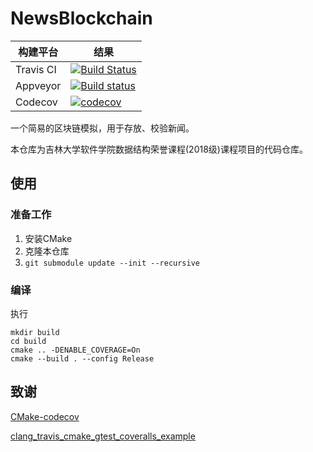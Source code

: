 # NewsBlockchain

| 构建平台  | 结果                                                       |
| --------- | ------------------------------------------------------------ |
| Travis CI | [![Build Status](https://www.travis-ci.com/kaaass/news_blockchain.svg?branch=master)](https://www.travis-ci.com/kaaass/news_blockchain) |
| Appveyor  | [![Build status](https://ci.appveyor.com/api/projects/status/btr7ocm57pv4dr0l?svg=true)](https://ci.appveyor.com/project/kaaass/newsblockchain) |
| Codecov   | [![codecov](https://codecov.io/gh/kaaass/NewsBlockchain/branch/master/graph/badge.svg)](https://codecov.io/gh/kaaass/NewsBlockchain) |

一个简易的区块链模拟，用于存放、校验新闻。

本仓库为吉林大学软件学院数据结构荣誉课程(2018级)课程项目的代码仓库。

## 使用

### 准备工作

1. 安装CMake
2. 克隆本仓库
3. `git submodule update --init --recursive`

### 编译

执行

```shell script
mkdir build
cd build
cmake .. -DENABLE_COVERAGE=On
cmake --build . --config Release
```

## 致谢

[CMake-codecov](https://github.com/RWTH-HPC/CMake-codecov)

[clang_travis_cmake_gtest_coveralls_example](https://github.com/david-grs/clang_travis_cmake_gtest_coveralls_example)